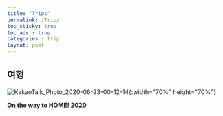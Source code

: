 ```yaml
---
title: "Trips"
permalink: /Trip/
toc_sticky: true
toc_ads : true
categories : trip
layout: post
---
```


## 여행
![KakaoTalk_Photo_2020-06-23-00-12-14](https://user-images.githubusercontent.com/43649503/85304227-76648b80-b4e6-11ea-8d9c-66fd8c283ce0.jpeg){:width="70%" height="70%"}
<div style="text-align: left"><strong>On the way to HOME! 2020</strong></div>
